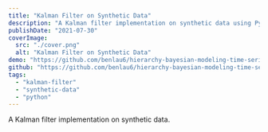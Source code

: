 ```yaml
---
title: "Kalman Filter on Synthetic Data"
description: "A Kalman filter implementation on synthetic data using Python"
publishDate: "2021-07-30"
coverImage:
  src: "./cover.png"
  alt: "Kalman Filter on Synthetic Data"
demo: "https://github.com/benlau6/hierarchy-bayesian-modeling-time-series-sensor/blob/main/kalman_filter.ipynb"
github: "https://github.com/benlau6/hierarchy-bayesian-modeling-time-series-sensor"
tags:
  - "kalman-filter"
  - "synthetic-data"
  - "python"
---
```


A Kalman filter implementation on synthetic data.
